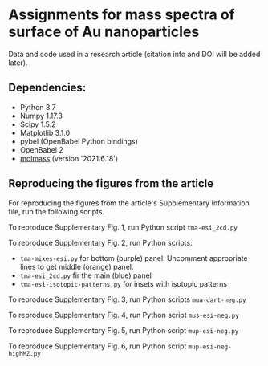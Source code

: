 # Assignments for mass spectra of surface of Au nanoparticles

Data and code used in a research article (citation info and DOI will be added later).

## Dependencies:
- Python 3.7
- Numpy 1.17.3
- Scipy 1.5.2
- Matplotlib 3.1.0
- pybel (OpenBabel Python bindings)
- OpenBabel 2
- [molmass](https://pypi.org/project/molmass/) (version '2021.6.18')


## Reproducing the figures from the article
For reproducing the figures from the article's Supplementary Information file, run the
following scripts.

To reproduce Supplementary Fig. 1, run Python script `tma-esi_2cd.py`

To reproduce Supplementary Fig. 2, run Python scripts:
- `tma-mixes-esi.py` for bottom (purple) panel. Uncomment appropriate lines to get middle (orange) panel.
- `tma-esi_2cd.py` fir the main (blue) panel
- `tma-esi-isotopic-patterns.py` for insets with isotopic patterns

To reproduce Supplementary Fig. 3, run Python scripts `mua-dart-neg.py` 

To reproduce Supplementary Fig. 4, run Python script `mus-esi-neg.py`

To reproduce Supplementary Fig. 5, run Python script `mup-esi-neg.py`

To reproduce Supplementary Fig. 6, run Python script `mup-esi-neg-highMZ.py`
